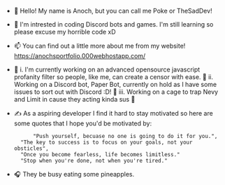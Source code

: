 - 👋 Hello! My name is Anoch, but you can call me Poke or TheSadDev!

- 👀 I'm intrested in coding Discord bots and games. I'm still learning so please excuse my horrible code xD
- 📫 You can find out a little more about me from my website! https://anochsportfolio.000webhostapp.com/

- 🚧 i. I'm currently working on an advanced opensource javascript profanity filter so people, like me, can create a censor with ease. 📁
      ii. Working on a Discord bot, Paper Bot, currently on hold as I have some issues to sort out with Discord :D! 🤖
      iii. Working on a cage to trap Nevy and Limit in cause they acting kinda sus 🤔
      
- ✍ As a aspiring developer I find it hard to stay motivated so here are some quotes that I hope you'd be motivated by:

     	 	"Push yourself, becuase no one is going to do it for you.",
		"The key to success is to focus on your goals, not your obsticles",
		"Once you become fearless, life becomes limitless."
		"Stop when you're done, not when you're tired."
			
- 🎧 They be busy eating some pineapples.

